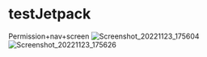 # testJetpack
Permission+nav+screen
![Screenshot_20221123_175604](https://user-images.githubusercontent.com/88433505/203517919-de36d37a-73a2-4967-bbec-3038514cf04d.png)
![Screenshot_20221123_175626](https://user-images.githubusercontent.com/88433505/203517961-e26c1c9a-8780-445c-9138-a092291ff5c6.png)
